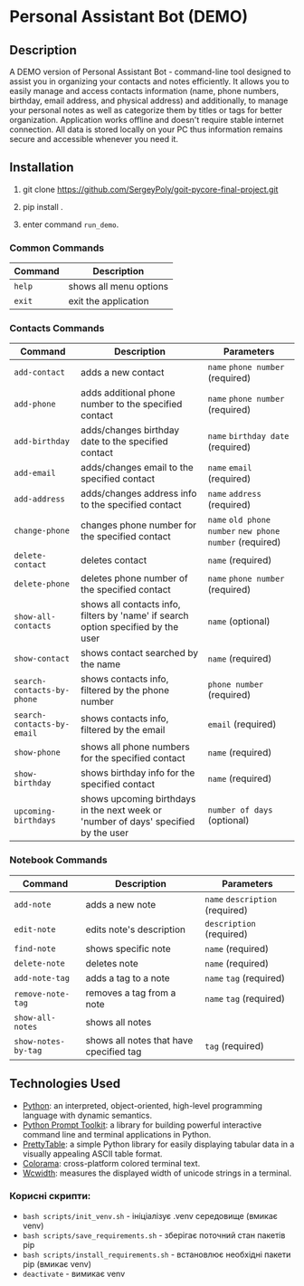 # Personal Assistant Bot (DEMO)

## Description

A DEMO version of Personal Assistant Bot - command-line tool designed to assist you in organizing your contacts and notes efficiently. It allows you to easily manage and access contacts information (name, phone numbers, birthday, email address, and physical address) and additionally, to manage your personal notes as well as categorize them by titles or tags for better organization. Application works offline and doesn't require stable internet connection. All data is stored locally on your PC thus information remains secure and accessible whenever you need it.

## Installation

1. git clone https://github.com/SergeyPoly/goit-pycore-final-project.git

2. pip install .

3. enter command `run_demo`. 


### Common Commands
| Command | Description            | 
| --------| ---------------------- |
| `help`  | shows all menu options |  
| `exit`  | exit the application   |    
                   

### Contacts Commands
| Command                    | Description        | Parameters                       |
| -------------------------- | ------------------ | -------------------------------- |
| `add-contact`              | adds a new contact | `name` `phone number` (required) |
| `add-phone`                | adds additional phone number to the specified contact | `name` `phone number` (required) |
| `add-birthday`             | adds/changes birthday date to the specified contact | `name` `birthday date` (required) |
| `add-email`                | adds/changes email to the specified contact | `name` `email` (required) |
| `add-address`              | adds/changes address info to the specified contact | `name` `address` (required) |
| `change-phone`             | changes phone number for the specified contact | `name` `old phone number` `new phone number` (required) |
| `delete-contact`           | deletes contact | `name` (required) |
| `delete-phone`             | deletes phone number of the specified contact | `name` `phone number` (required) |
| `show-all-contacts`        | shows all contacts info, filters by 'name' if search option specified by the user | `name` (optional) |
| `show-contact`             | shows contact searched by the name | `name` (required) |
| `search-contacts-by-phone` | shows contacts info, filtered by the phone number | `phone number` (required) |
| `search-contacts-by-email` | shows contacts info, filtered by the email | `email` (required) |
| `show-phone`               | shows all phone numbers for the specified contact | `name` (required) |
| `show-birthday`            | shows birthday info for the specified contact | `name` (required) |
| `upcoming-birthdays`       | shows upcoming birthdays in the next week or 'number of days' specified by the user | `number of days` (optional) |


### Notebook Commands
| Command                    | Description     | Parameters                      |
| -------------------------- | --------------- | ------------------------------- |
| `add-note`                 | adds a new note | `name` `description` (required) |
| `edit-note`                | edits note's description | `description` (required) |
| `find-note`                | shows specific note | `name` (required) |
| `delete-note`              | deletes note | `name` (required) |
| `add-note-tag`             | adds a tag to a note | `name` `tag` (required) |
| `remove-note-tag`          | removes a tag from a note | `name` `tag` (required) |
| `show-all-notes`           | shows all notes | |
| `show-notes-by-tag`        | shows all notes that have cpecified tag | `tag` (required) |


## Technologies Used
- [Python](https://www.python.org/): an interpreted, object-oriented, high-level programming language with dynamic semantics.
- [Python Prompt Toolkit](https://python-prompt-toolkit.readthedocs.io): a library for building powerful interactive command line and terminal applications in Python.
- [PrettyTable](https://pypi.org/project/prettytable/): a simple Python library for easily displaying tabular data in a visually appealing ASCII table format.
- [Colorama](https://pypi.org/project/colorama/): cross-platform colored terminal text.
- [Wcwidth](https://pypi.org/project/wcwidth/): measures the displayed width of unicode strings in a terminal.


### Корисні скрипти:
- `bash scripts/init_venv.sh` - ініціалізує .venv середовище (вмикає venv)
- `bash scripts/save_requirements.sh` - зберігає поточний стан пакетів pip
- `bash scripts/install_requirements.sh` - встановлює необхідні пакети pip (вмикає venv)
- `deactivate` - вимикає venv

